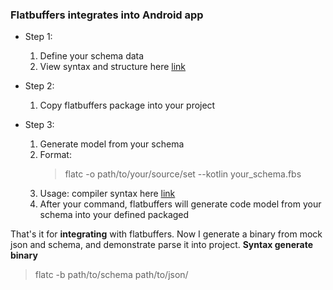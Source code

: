 ### Flatbuffers integrates into Android app

* Step 1:
    1. Define your schema data
    2. View syntax and structure here [link](https://google.github.io/flatbuffers/flatbuffers_guide_writing_schema.html)

* Step 2: 
    1. Copy flatbuffers package into your project

* Step 3:
    1. Generate model from your schema
    2. Format: 
        > flatc -o path/to/your/source/set --kotlin your_schema.fbs
    3. Usage: compiler syntax here [link](https://google.github.io/flatbuffers/flatbuffers_guide_using_schema_compiler.html)
    4. After your command, flatbuffers will generate code model from your schema into your defined packaged
    
That's it for **integrating** with flatbuffers. Now I generate a binary from mock json and schema, and demonstrate parse it into project.
**Syntax generate binary**
> flatc -b path/to/schema path/to/json/